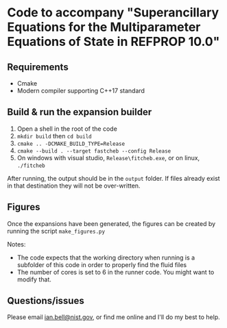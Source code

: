 # Code to accompany "Superancillary Equations for the Multiparameter Equations of State in REFPROP 10.0"

## Requirements

* Cmake
* Modern compiler supporting C++17 standard

## Build & run the expansion builder

1. Open a shell in the root of the code
2. ``mkdir build`` then ``cd build``
3. ``cmake .. -DCMAKE_BUILD_TYPE=Release``
4. ``cmake --build . --target fastcheb --config Release``
5. On windows with visual studio, ``Release\fitcheb.exe``, or on linux, ``./fitcheb``

After running, the output should be in the ``output`` folder. If files already exist in that destination they will not be over-written.

## Figures

Once the expansions have been generated, the figures can be created by running the script ``make_figures.py``

Notes:

* The code expects that the working directory when running is a subfolder of this code in order to properly find the fluid files
* The number of cores is set to 6 in the runner code. You might want to modify that.

## Questions/issues

Please email ian.bell@nist.gov, or find me online and I'll do my best to help.
